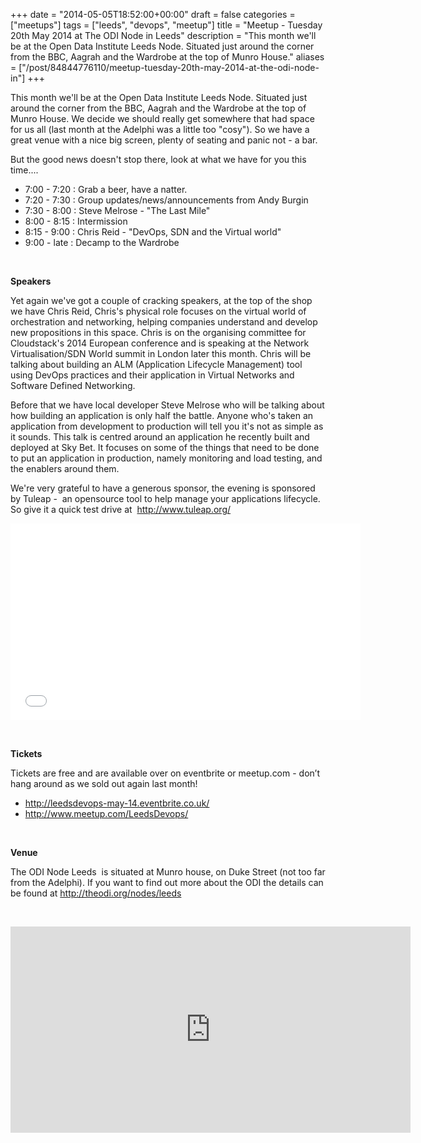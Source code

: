 +++
date = "2014-05-05T18:52:00+00:00"
draft = false
categories = ["meetups"]
tags = ["leeds", "devops", "meetup"]
title = "Meetup - Tuesday 20th May 2014 at The ODI Node in Leeds"
description = "This month we'll be at the Open Data Institute Leeds Node. Situated just around the corner from the BBC, Aagrah and the Wardrobe at the top of Munro House."
aliases = ["/post/84844776110/meetup-tuesday-20th-may-2014-at-the-odi-node-in"]
+++
<p>This month we'll be at the Open Data Institute Leeds Node. Situated just around the corner from the BBC, Aagrah and the Wardrobe at the top of Munro House. <!-- more -->We decide we should really get somewhere that had space for us all (last month at the Adelphi was a little too "cosy"). So we have a great venue with a nice big screen, plenty of seating and panic not - a bar.</p>
<p>But the good news doesn't stop there, look at what we have for you this time....</p>
<ul>
<li>7:00 - 7:20 : Grab a beer, have a natter.</li>
<li>7:20 - 7:30 : Group updates/news/announcements from Andy Burgin</li>
<li>7:30 - 8:00 : Steve Melrose - "The Last Mile"</li>
<li>8:00 - 8:15 : Intermission</li>
<li>8:15 - 9:00 : Chris Reid - "DevOps, SDN and the Virtual world"</li>
<li>9:00 - late : Decamp to the Wardrobe</li>
</ul>
<p>&nbsp;</p>
<p><strong>Speakers</strong></p>
<p>Yet again we've got a couple of cracking speakers, at the top of the shop we have Chris Reid, Chris's physical role focuses on the virtual world of orchestration and networking, helping companies understand and develop new propositions in this space. Chris is on the organising committee for Cloudstack's 2014 European conference and is speaking at the Network Virtualisation/SDN World summit in London later this month. Chris will be talking about building an ALM (Application Lifecycle Management) tool using DevOps practices and their application in Virtual Networks and Software Defined Networking.</p>
<p>Before that we have local developer Steve Melrose who will be talking about how building an application is only half the battle. Anyone who's taken an application from development to production will tell you it's not as simple as it sounds. This talk is centred around an application he recently built and deployed at Sky Bet. It focuses on some of the things that need to be done to put an application in production, namely monitoring and load testing, and the enablers around them.</p>
<p>We're very grateful to have a generous sponsor, the evening is sponsored by Tuleap -&nbsp; an opensource tool to help manage your applications lifecycle. So give it a quick test drive&nbsp;at &nbsp;<a href="http://www.tuleap.org/">http://www.tuleap.org/</a></p>
<p></p>
<p><iframe frameborder="0" height="315" src="//www.youtube.com/embed/DngrC9FeOoo?rel=0" width="560"></iframe></p>
<p>&nbsp;</p>
<p><strong>Tickets</strong></p>
<p>Tickets are free and are available over on eventbrite or meetup.com - don&rsquo;t hang around as we sold out again last month!</p>
<ul>
<li><a href="http://leedsdevops-may-14.eventbrite.co.uk/">http://leedsdevops-may-14.eventbrite.co.uk/</a></li>
<li><a href="http://www.meetup.com/LeedsDevops/">http://www.meetup.com/LeedsDevops/</a></li>
</ul>
<p>&nbsp;</p>
<p><strong>Venue</strong></p>
<p>The ODI Node Leeds&nbsp; is situated at Munro house, on Duke Street&nbsp;(not too far from the Adelphi). If you want to find out more about the ODI the details can be found at <a href="http://theodi.org/nodes/leeds">http://theodi.org/nodes/leeds</a></p>
<p>&nbsp;</p>
<p><iframe frameborder="0" height="330" marginheight="0" marginwidth="0" scrolling="no" src="http://maps.google.co.uk/maps?f=q&amp;source=s_q&amp;hl=en&amp;geocode=&amp;q=Munro+House,+Duke+Street,+Leeds&amp;aq=0&amp;oq=Munro+House&amp;sll=53.800651,-4.064941&amp;sspn=21.383044,38.583984&amp;ie=UTF8&amp;hq=&amp;hnear=Munro+House,+Duke+St,+Leeds+LS9+8AG,+United+Kingdom&amp;t=m&amp;ll=53.800043,-1.534224&amp;spn=0.008364,0.027423&amp;z=15&amp;iwloc=A&amp;output=embed" width="640"></iframe></p>
<p>&nbsp;</p>